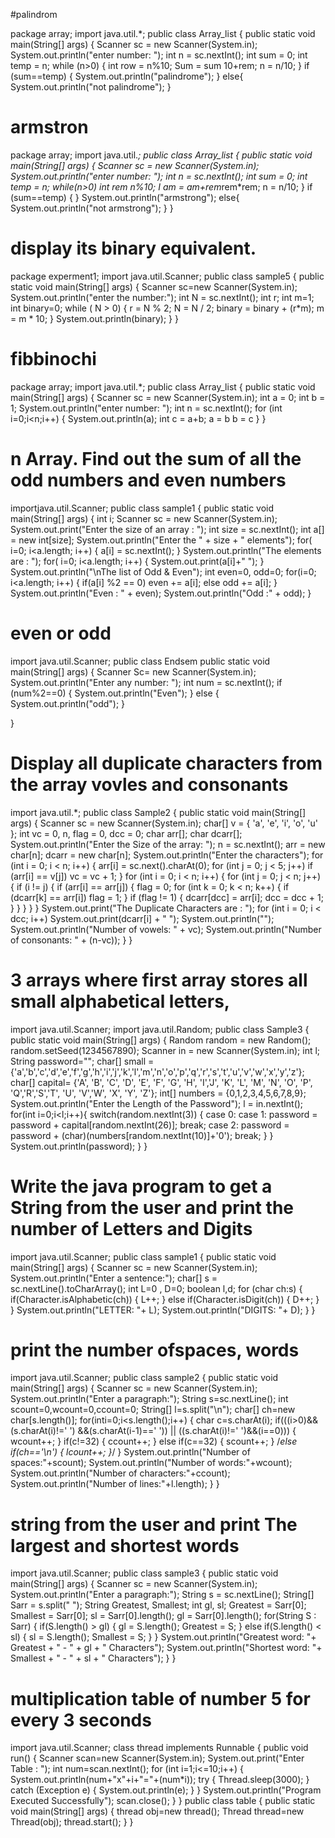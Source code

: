 #palindrom 

package array;
import java.util.*;
public class Array_list {
public static void main(String[] args) {
Scanner sc = new Scanner(System.in);
System.out.println("enter number: ");
int n = sc.nextInt();
int sum = 0;
int temp = n;
while (n>0)
{
int row = n%10;
Sum = sum 10+rem;
n = n/10;
}
if (sum==temp)
{
System.out.println("palindrome");
}
else{
System.out.println("not palindrome");
}

# armstron 

package array;
import java.util.*;
public class Array_list {
public static void main(String[] args) {
Scanner sc = new Scanner(System.in);
System.out.println("enter number: ");
int n = sc.nextInt();
int sum = 0;
int temp = n;
while(n>0)
int rem n%10;
I am = am+rem*rem*rem;
n = n/10;
}
if (sum==temp)
{
}
System.out.println("armstrong");
else{
System.out.println("not armstrong");
}
}


# display its binary equivalent.

package experment1;
import java.util.Scanner;
public class sample5 {
public static void main(String[] args) {
Scanner sc=new Scanner(System.in);
System.out.println("enter the number:");
int N = sc.nextInt();
int r;
int m=1;
int binary=0;
while ( N > 0)
{
r = N % 2;
N = N / 2;
binary = binary + (r*m);
m = m * 10;
}
System.out.println(binary);
}
}

# fibbinochi

package array;
import java.util.*;
public class Array_list {
public static void main(String[] args) {
Scanner sc = new Scanner(System.in);
int a = 0;
int b = 1;
System.out.println("enter number: ");
int n = sc.nextInt();
for (int i=0;i<n;i++)
{
System.out.println(a);
int c = a+b;
a = b
b = c
}
}

# n Array. Find out the sum of all the odd numbers and even numbers

importjava.util.Scanner;
public class sample1 {
public static void main(String[] args) {
int i;
Scanner sc = new Scanner(System.in);
System.out.print("Enter the size of an array : ");
int size = sc.nextInt();
int a[] = new int[size];
System.out.println("Enter the " + size + " elements");
for( i=0; i<a.length; i++)
{
a[i] = sc.nextInt();
}
System.out.println("The elements are : ");
for( i=0; i<a.length; i++)
{
System.out.print(a[i]+" ");
}
System.out.println("\nThe list of Odd & Even");
int even=0, odd=0;
for(i=0; i<a.length; i++)
{
if(a[i] %2 == 0)
even += a[i];
else
odd += a[i];
}
System.out.println("Even : " + even);
System.out.println("Odd :" + odd);
}

# even or odd

import java.util.Scanner;
public class Endsem
public static void main(String[] args) {
Scanner Sc= new Scanner(System.in); System.out.println("Enter any number: ");
int num = sc.nextInt();
if (num%2==0) {
System.out.println("Even");
}
else {
System.out.println("odd");
}

}

# Display all duplicate characters from the array vovles and consonants
import java.util.*;
public class Sample2 {
public static void main(String[] args) {
Scanner sc = new Scanner(System.in); char[] v = { 'a', 'e', 'i', 'o', 'u' };
int vc = 0, n, flag = 0, dcc = 0; char arr[];
char dcarr[];
System.out.println("Enter the Size of the array: "); n = sc.nextInt();
arr = new char[n]; dcarr = new char[n];
System.out.println("Enter the characters"); for (int i = 0; i < n; i++) {
arr[i] = sc.next().charAt(0); for (int j = 0; j < 5; j++)
if (arr[i] == v[j])
vc = vc + 1;
}
for (int i = 0; i < n; i++) {
for (int j = 0; j < n; j++) { if (i != j) {
if (arr[i] == arr[j]) {
flag = 0;
for (int k = 0; k < n; k++) {
if (dcarr[k] == arr[i])
flag = 1;
}
if (flag != 1) {
dcarr[dcc] = arr[i]; dcc = dcc + 1;
}
}
}
}
}
System.out.print("The Duplicate Characters are : "); for (int i = 0; i <
dcc; i++)
System.out.print(dcarr[i] + " "); System.out.println("");
System.out.println("Number of vowels: " + vc);
System.out.println("Number of consonants: " + (n-vc));
}
}

# 3 arrays where first array stores all small alphabetical letters,

import java.util.Scanner;
import java.util.Random;
public class Sample3 {
public static void main(String[] args) {
Random random = new Random();
random.setSeed(1234567890);
Scanner in = new Scanner(System.in);
int l;
String password="";
char[] small =
{'a','b','c','d','e','f','g','h','i','j','k','l','m','n','o','p','q','r','s','t','u','v','w','x','y','z'};
char[] capital= {'A', 'B', 'C', 'D', 'E', 'F', 'G', 'H', 'I','J', 'K', 'L', 'M',
'N', 'O', 'P', 'Q','R','S','T', 'U', 'V','W', 'X', 'Y', 'Z'};
int[] numbers = {0,1,2,3,4,5,6,7,8,9};
System.out.println("Enter the Length of the Password");
l = in.nextInt();
for(int i=0;i<l;i++){
switch(random.nextInt(3)) {
case 0:
case 1:
password = password + capital[random.nextInt(26)];
break;
case 2:
password = password +
(char)(numbers[random.nextInt(10)]+'0');
break;
}
}
System.out.println(password);
}
}

# Write the java program to get a String from the user and print the number of Letters and Digits

import java.util.Scanner;
public class sample1 {
public static void main(String[] args)
{
Scanner sc = new Scanner(System.in);
System.out.println("Enter a sentence:");
char[] s = sc.nextLine().toCharArray();
int L=0 , D=0;
boolean l,d;
for (char ch:s)
{
if(Character.isAlphabetic(ch))
{
L++;
}
else if(Character.isDigit(ch))
{
D++;
}
}
System.out.println("LETTER: "+ L);
System.out.println("DIGITS: "+ D);
}
}

# print the number ofspaces, words
import java.util.Scanner;
public class sample2 {
public static void main(String[] args)
{
Scanner sc = new Scanner(System.in);
System.out.println("Enter a paragraph:");
String s=sc.nextLine();
int scount=0,wcount=0,ccount=0;
String[] l=s.split("\n");
char[] ch=new char[s.length()];
for(inti=0;i<s.length();i++)
{
char c=s.charAt(i);
if(((i>0)&& (s.charAt(i)!=' ') &&(s.charAt(i-1)==' '))
|| ((s.charAt(i)!=' ')&&(i==0)))
{
wcount++;
}
if(c!=32)
{
ccount++;
}
else if(c==32)
{
scount++;
}
/*else if(ch=='\n')
{
lcount++;
}*/
}
System.out.println("Number of spaces:"+scount);
System.out.println("Number of words:"+wcount);
System.out.println("Number of characters:"+ccount);
System.out.println("Number of lines:"+l.length);
}
}

# string from the user and print The largest and shortest words

import java.util.Scanner;
public class sample3 {
public static void main(String[] args)
{
Scanner sc = new Scanner(System.in);
System.out.println("Enter a paragraph:");
String s = sc.nextLine();
String[] Sarr = s.split(" ");
String Greatest, Smallest;
int gl, sl;
Greatest = Sarr[0];
Smallest = Sarr[0];
sl = Sarr[0].length();
gl = Sarr[0].length();
for(String S : Sarr)
{
if(S.length() > gl)
{
gl = S.length();
Greatest = S;
}
else if(S.length() < sl)
{
sl = S.length();
Smallest = S;
}
}
System.out.println("Greatest word: "+ Greatest + " - " + gl + "
Characters");
System.out.println("Shortest word: "+ Smallest + " - " + sl + "
Characters");
}
}

# multiplication table of number 5 for every 3 seconds
import java.util.Scanner;
class thread implements Runnable {
public void run() {
Scanner scan=new Scanner(System.in);
System.out.print("Enter Table : ");
int num=scan.nextInt();
for (int i=1;i<=10;i++) {
System.out.println(num+"x"+i+"="+(num*i));
try {
Thread.sleep(3000);
}
catch (Exception e) {
System.out.println(e);
}
}
System.out.println("Program Executed
Successfully");
scan.close();
}
}
public class table {
public static void main(String[] args) {
thread obj=new thread();
Thread thread=new Thread(obj);
thread.start();
}
}

